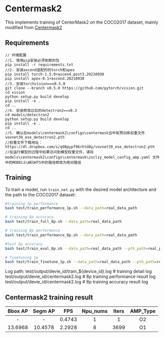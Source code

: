 # Centermask2

This implements training of CenterMask2 on the COCO2017 dataset, mainly modified from [Centermask2](https://link.zhihu.com/?target=https%3A//github.com/youngwanLEE/CenterMask)


## Requirements

```shell
// 环境配置
//1. 使用pip安装必须依赖的包
pip install -r requirements.txt
//2. 安装axcend适配的的torch和apex
pip install torch-1.5.0+ascend.post3.20210930
pip install apex-0.1+ascend.20210930
//3. 安装torchvision==v0.5.0
git clone --branch v0.5.0 https://github.com/pytorch/vision.git
cd vision 
python setup.py build develop
pip install -e .
cd ..
//4. 安装修改过后的detectron2==v0.3
cd models/detectron2
python setup.py build develop
pip install -e .
cd ..
//5. 确认在models\centermask2\configs\centermask当中有预训练权重文件vovnet39_ese_detectron2.pth
//权重文件下载地址： https://dl.dropbox.com/s/q98pypf96rhtd8y/vovnet39_ese_detectron2.pth 
//在运行模型的过程中如果访问到模型权重文件，请将models\centermask2\configs\centermask\zsclzy_model_config_amp.yaml 文件中的MODELS\WEGHTS中的路径修改为绝对路径
```

## Training

To train a model, run `train_net.py` with the desired model architecture and the path to the COCO2017 dataset:

```bash
#training 1p performance
bash test/train_performance_1p.sh --data_path=real_data_path

# training 8p accuracy
bash test/train_full_8p.sh --data_path=real_data_path

# training 8p performance
bash test/train_performance_8p.sh --data_path=real_data_path

#test 8p accuracy
bash test/train_eval_8p.sh --data_path=real_data_path --pth_path=real_pre_train_model_path

# finetuning 1p 
bash test/train_finetune_1p.sh --data_path=real_data_path --pth_path=real_pre_train_model_path
```

Log path:
    test/output/devie_id/train_${device_id}.log           # training detail log
    test/output/devie_id/centermask2.log  # 8p training performance result log
    test/output/devie_id/centermask2.log   # 8p training accuracy result log



## Centermask2 training result

|Bbox AP|   Segm AP   |  FPS   | Npu_nums | Iters | AMP_Type |
|:-----:| :-----: | :----: | :------: | :---: | :------: |
|-|    -    | 0.4743 |    1     |   1   |    O2    |
|13.6968| 10.4578 | 2.2928 |    8     | 3699  |    O1    |